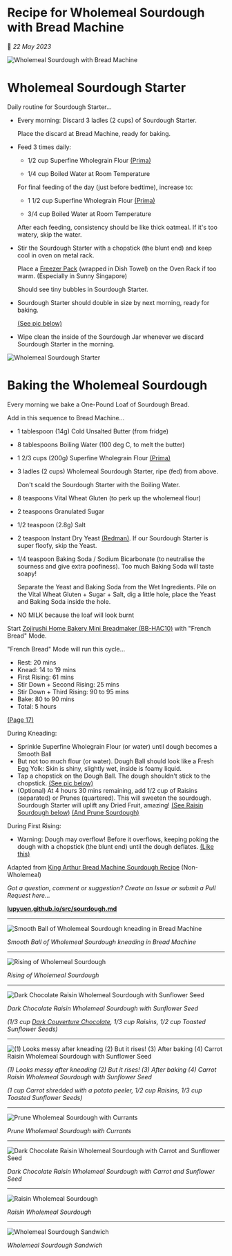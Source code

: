 # Recipe for Wholemeal Sourdough with Bread Machine

📝 _22 May 2023_

![Wholemeal Sourdough with Bread Machine](https://lupyuen.github.io/images/sourdough.jpg)

# Wholemeal Sourdough Starter

Daily routine for Sourdough Starter...

-   Every morning: Discard 3 ladles (2 cups) of Sourdough Starter.

    Place the discard at Bread Machine, ready for baking.
    
-   Feed 3 times daily:

    -   1/2 cup Superfine Wholegrain Flour [(Prima)](https://www.redmanshop.com/shop-by-category/baking-ingredients/flour/speciality-flour/000000000000103830.html)
    
    -   1/4 cup Boiled Water at Room Temperature

    For final feeding of the day (just before bedtime), increase to:

    -   1 1/2 cup Superfine Wholegrain Flour [(Prima)](https://www.redmanshop.com/shop-by-category/baking-ingredients/flour/speciality-flour/000000000000103830.html)
    
    -   3/4 cup Boiled Water at Room Temperature

    After each feeding, consistency should be like thick oatmeal. If it's too watery, skip the water.

-   Stir the Sourdough Starter with a chopstick (the blunt end) and keep cool in oven on metal rack.

    Place a [Freezer Pack](https://www.amazon.com/AmazonBasics-Reusable-Hard-Sided-Rectangular/dp/B07YX8SBJK/ref=sxin_18_trfobq2a_1_B07YX8SBJK) (wrapped in Dish Towel) on the Oven Rack if too warm. (Especially in Sunny Singapore)
    
    Should see tiny bubbles in Sourdough Starter.

-   Sourdough Starter should double in size by next morning, ready for baking.

    [(See pic below)](https://lupyuen.github.io/images/sourdough2.jpg)

-   Wipe clean the inside of the Sourdough Jar whenever we discard Sourdough Starter in the morning.

![Wholemeal Sourdough Starter](https://lupyuen.github.io/images/sourdough2.jpg)

# Baking the Wholemeal Sourdough

Every morning we bake a One-Pound Loaf of Sourdough Bread.

Add in this sequence to Bread Machine...

-   1 tablespoon (14g) Cold Unsalted Butter (from fridge)

-   8 tablespoons Boiling Water (100 deg C, to melt the butter)

-   1 2/3 cups (200g) Superfine Wholegrain Flour [(Prima)](https://www.redmanshop.com/shop-by-category/baking-ingredients/flour/speciality-flour/000000000000103830.html)

-   3 ladles (2 cups) Wholemeal Sourdough Starter, ripe (fed) from above.

    Don't scald the Sourdough Starter with the Boiling Water.

-   8 teaspoons Vital Wheat Gluten (to perk up the wholemeal flour)

-   2 teaspoons Granulated Sugar

-   1/2 teaspoon (2.8g) Salt

-   2 teaspoon Instant Dry Yeast [(Redman)](https://www.redmanshop.com/shop-by-category/baking-ingredients/baking-aids/yeast/000000000000012294.html). If our Sourdough Starter is super floofy, skip the Yeast.

-   1/4 teaspoon Baking Soda / Sodium Bicarbonate (to neutralise the sourness and give extra poofiness). Too much Baking Soda will taste soapy!

    Separate the Yeast and Baking Soda from the Wet Ingredients. Pile on the Vital Wheat Gluten + Sugar + Salt, dig a little hole, place the Yeast and Baking Soda inside the hole.

-   NO MILK because the loaf will look burnt

Start [Zojirushi Home Bakery Mini Breadmaker (BB-HAC10)](https://www.zojirushi.com/app/product/bbhac) with "French Bread" Mode.

"French Bread" Mode will run this cycle...

- Rest: 20 mins
- Knead: 14 to 19 mins
- First Rising: 61 mins
- Stir Down + Second Rising: 25 mins
- Stir Down + Third Rising: 90 to 95 mins
- Bake: 80 to 90 mins
- Total: 5 hours

[(Page 17)](https://www.zojirushi.com/servicesupport/manuals/manual_pdf/bb_hac10.pdf)

During Kneading:
-   Sprinkle Superfine Wholegrain Flour (or water) until dough becomes a Smooth Ball
-   But not too much flour (or water). Dough Ball should look like a Fresh Egg Yolk: Skin is shiny, slightly wet, inside is foamy liquid.
-   Tap a chopstick on the Dough Ball. The dough shouldn't stick to the chopstick.
    [(See pic below)](https://lupyuen.github.io/images/sourdough3.jpg)
-   (Optional) At 4 hours 30 mins remaining, add 1/2 cup of Raisins (separated) or Prunes (quartered). This will sweeten the sourdough. Sourdough Starter will uplift any Dried Fruit, amazing!
    [(See Raisin Sourdough below)](https://lupyuen.github.io/images/sourdough17.jpg)
    [(And Prune Sourdough)](https://lupyuen.github.io/images/sourdough9.jpg)

During First Rising:
-   Warning: Dough may overflow! Before it overflows, keeping poking the dough with a chopstick (the blunt end) until the dough deflates.
    [(Like this)](https://lupyuen.github.io/images/sourdough5.jpg)

Adapted from [King Arthur Bread Machine Sourdough Recipe](https://www.kingarthurbaking.com/recipes/bread-machine-sourdough-bread-recipe) (Non-Wholemeal)

_Got a question, comment or suggestion? Create an Issue or submit a Pull Request here..._

[__lupyuen.github.io/src/sourdough.md__](https://github.com/lupyuen/lupyuen.github.io/blob/master/src/sourdough.md)

<hr>

![Smooth Ball of Wholemeal Sourdough kneading in Bread Machine](https://lupyuen.github.io/images/sourdough3.jpg)

_Smooth Ball of Wholemeal Sourdough kneading in Bread Machine_

<hr>

![Rising of Wholemeal Sourdough](https://lupyuen.github.io/images/sourdough4.jpg)

_Rising of Wholemeal Sourdough_

<hr>

![Dark Chocolate Raisin Wholemeal Sourdough with Sunflower Seed](https://lupyuen.github.io/images/sourdough17.jpg)

_Dark Chocolate Raisin Wholemeal Sourdough with Sunflower Seed_

_(1/3 cup [Dark Couverture Chocolate](https://www.redmanshop.com/shop-by-category/baking-ingredients/chocolate-and-cocoa/chocolate-couvertures/000000000000012582.html), 1/3 cup Raisins, 1/2 cup Toasted Sunflower Seeds)_

<hr>

![(1) Looks messy after kneading (2) But it rises! (3) After baking (4) Carrot Raisin Wholemeal Sourdough with Sunflower Seed](https://lupyuen.github.io/images/sourdough18.jpg)

_(1) Looks messy after kneading (2) But it rises! (3) After baking (4) Carrot Raisin Wholemeal Sourdough with Sunflower Seed_

_(1 cup Carrot shredded with a potato peeler, 1/2 cup Raisins, 1/3 cup Toasted Sunflower Seeds)_

<hr>

![Prune Wholemeal Sourdough with Currants](https://lupyuen.github.io/images/sourdough10.jpg)

_Prune Wholemeal Sourdough with Currants_

<hr>

![Dark Chocolate Raisin Wholemeal Sourdough with Carrot and Sunflower Seed](https://lupyuen.github.io/images/sourdough19.jpg)

_Dark Chocolate Raisin Wholemeal Sourdough with Carrot and Sunflower Seed_

<hr>

![Raisin Wholemeal Sourdough](https://lupyuen.github.io/images/sourdough7.jpg)

_Raisin Wholemeal Sourdough_

<hr>

![Wholemeal Sourdough Sandwich](https://lupyuen.github.io/images/sourdough6.jpg)

_Wholemeal Sourdough Sandwich_
